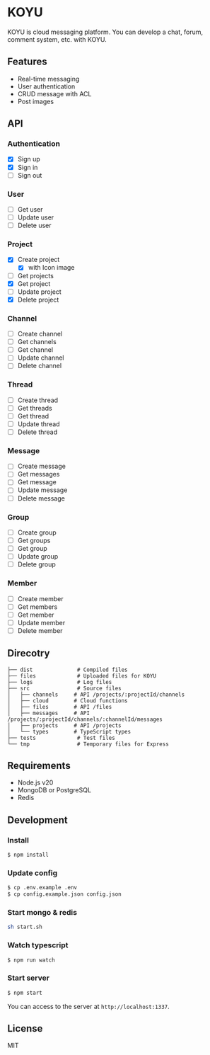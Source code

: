 # KOYU

KOYU is cloud messaging platform. You can develop a chat, forum, comment system, etc. with KOYU.

## Features

- Real-time messaging
- User authentication
- CRUD message with ACL
- Post images

## API

### Authentication

- [x] Sign up
- [x] Sign in
- [ ] Sign out

### User

- [ ] Get user
- [ ] Update user
- [ ] Delete user

### Project

- [x] Create project
	- [x] with Icon image
- [ ] Get projects
- [x] Get project
- [ ] Update project
- [x] Delete project

### Channel

- [ ] Create channel
- [ ] Get channels
- [ ] Get channel
- [ ] Update channel
- [ ] Delete channel

### Thread

- [ ] Create thread
- [ ] Get threads
- [ ] Get thread
- [ ] Update thread
- [ ] Delete thread

### Message

- [ ] Create message
- [ ] Get messages
- [ ] Get message
- [ ] Update message
- [ ] Delete message

### Group

- [ ] Create group
- [ ] Get groups
- [ ] Get group
- [ ] Update group
- [ ] Delete group

### Member

- [ ] Create member
- [ ] Get members
- [ ] Get member
- [ ] Update member
- [ ] Delete member

## Direcotry

```
├── dist              # Compiled files
├── files             # Uploaded files for KOYU
├── logs              # Log files
├── src               # Source files
│   ├── channels     # API /projects/:projectId/channels
│   ├── cloud        # Cloud functions
│   ├── files        # API /files
│   ├── messages     # API /projects/:projectId/channels/:channelId/messages
│   ├── projects     # API /projects
│   └── types        # TypeScript types
├── tests             # Test files
└── tmp               # Temporary files for Express
```

## Requirements

- Node.js v20
- MongoDB or PostgreSQL
- Redis

## Development

### Install

```bash
$ npm install
```

### Update config

```bash
$ cp .env.example .env
$ cp config.example.json config.json
```

### Start mongo & redis

```bash
sh start.sh
```

### Watch typescript

```bash
$ npm run watch
```

### Start server

```bash
$ npm start
```

You can access to the server at `http://localhost:1337`.

## License

MIT
